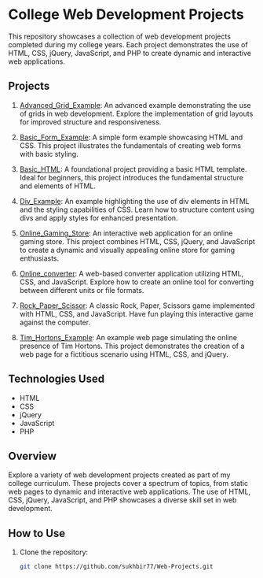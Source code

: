 # College Web Development Projects

This repository showcases a collection of web development projects completed during my college years. Each project demonstrates the use of HTML, CSS, jQuery, JavaScript, and PHP to create dynamic and interactive web applications.

## Projects

1. [Advanced_Grid_Example](./Advanced_Grid_Example): An advanced example demonstrating the use of grids in web development. Explore the implementation of grid layouts for improved structure and responsiveness.

2. [Basic_Form_Example](./Basic_Form_Example): A simple form example showcasing HTML and CSS. This project illustrates the fundamentals of creating web forms with basic styling.

3. [Basic_HTML](./Basic_HTML): A foundational project providing a basic HTML template. Ideal for beginners, this project introduces the fundamental structure and elements of HTML.

4. [Div_Example](./Div_Example): An example highlighting the use of div elements in HTML and the styling capabilities of CSS. Learn how to structure content using divs and apply styles for enhanced presentation.

5. [Online_Gaming_Store](./Online_Gaming_Store): An interactive web application for an online gaming store. This project combines HTML, CSS, jQuery, and JavaScript to create a dynamic and visually appealing online store for gaming enthusiasts.

6. [Online_converter](./Online_converter): A web-based converter application utilizing HTML, CSS, and JavaScript. Explore how to create an online tool for converting between different units or file formats.

7. [Rock_Paper_Scissor](./Rock_Paper_Scissor): A classic Rock, Paper, Scissors game implemented with HTML, CSS, and JavaScript. Have fun playing this interactive game against the computer.

8. [Tim_Hortons_Example](./Tim_Hortons_Example): An example web page simulating the online presence of Tim Hortons. This project demonstrates the creation of a web page for a fictitious scenario using HTML, CSS, and jQuery.

## Technologies Used

- HTML
- CSS
- jQuery
- JavaScript
- PHP

## Overview

Explore a variety of web development projects created as part of my college curriculum. These projects cover a spectrum of topics, from static web pages to dynamic and interactive web applications. The use of HTML, CSS, jQuery, JavaScript, and PHP showcases a diverse skill set in web development.

## How to Use

1. Clone the repository:

   ```bash
   git clone https://github.com/sukhbir77/Web-Projects.git
